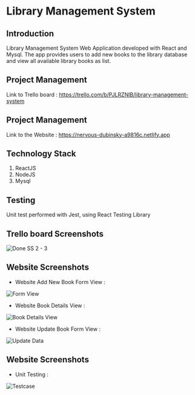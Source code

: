 # Library Management System

## Introduction

Library Management System Web Application developed with React and Mysql. The app provides users to add new books to the library database and view all available library books as list.

## Project Management

Link to Trello board : https://trello.com/b/PJLRZNlB/library-management-system

## Project Management

Link to the Website : https://nervous-dubinsky-a9816c.netlify.app

## Technology Stack

1. ReactJS
2. NodeJS
3. Mysql

## Testing

Unit test performed with Jest, using React Testing Library

## Trello board Screenshots

![Done SS 2 - 3](https://user-images.githubusercontent.com/46102435/136603794-df3c75e9-348b-4b0d-b5bb-8293e7931c90.PNG)

## Website Screenshots

- Website Add New Book Form View :

![Form View](https://user-images.githubusercontent.com/46102435/136603472-2e0fdc47-d8ba-4dcb-98b6-d4d4f906ca97.PNG)

- Website Book Details View :

![Book Details View](https://user-images.githubusercontent.com/46102435/136603725-b1bacf0e-848a-4ffb-a2c3-d0e41129d659.PNG)

- Website Update Book Form View :

![Update Data](https://user-images.githubusercontent.com/46102435/136603729-9d67890b-f548-49ae-a8d8-eecd1322c95f.PNG)

## Website Screenshots

- Unit Testing :

![Testcase](https://user-images.githubusercontent.com/46102435/136604023-9ccc5b5a-a48f-40b7-94ae-82f4716b979f.PNG)
